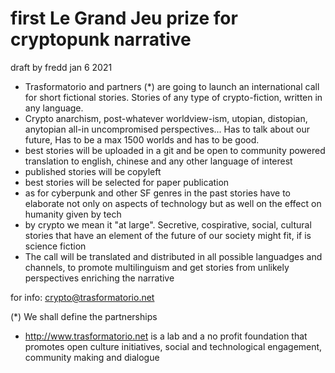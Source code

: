 # first Le Grand Jeu prize for cryptopunk narrative

draft by fredd jan 6 2021

- Trasformatorio and partners (*) are going to launch an international call for short fictional stories. Stories of any type of crypto-fiction, written in any language.
- Crypto anarchism, post-whatever worldview-ism, utopian, distopian, anytopian all-in uncompromised perspectives... Has to talk about our future, Has to be a max 1500 worlds and has to be good.
- best stories will be uploaded in a git and be open to community powered translation to english, chinese and any other language of interest
- published stories will be copyleft
- best stories will be selected  for paper publication
- as for cyberpunk and other SF genres in the past stories have to elaborate not only on aspects of technology but as well on the effect on humanity given by tech
- by crypto we mean it "at large". Secretive, cospirative, social, cultural stories that have an element of the future of our society might fit, if is science fiction
- The call will be translated and distributed in all possible languadges and channels, to promote multilinguism and get stories from unlikely perspectives enriching the narrative

for info: crypto@trasformatorio.net


(*) We shall define the partnerships

- http://www.trasformatorio.net  is a lab and a no profit foundation that promotes open culture initiatives, social and technological engagement, community making and dialogue
